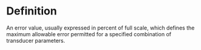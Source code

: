 # Definition

An error value, usually expressed in percent of full scale, which
defines the maximum allowable error permitted for a specified
combination of transducer parameters.
